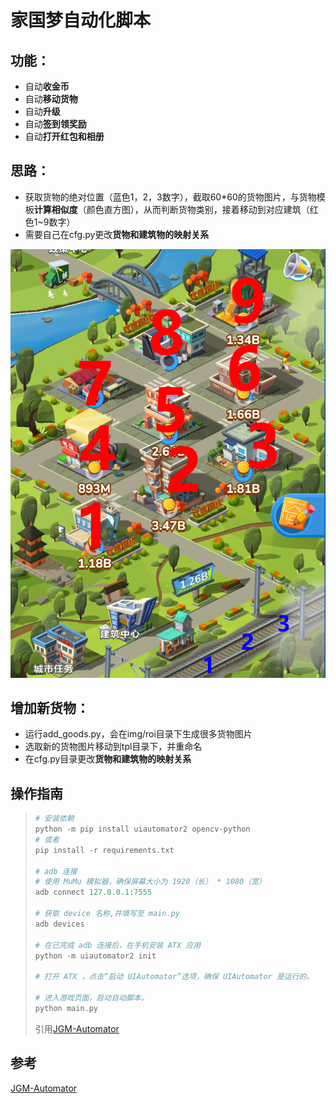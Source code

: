 # 家国梦自动化脚本

## 功能：

- 自动**收金币**
- 自动**移动货物**
- 自动**升级**
- 自动**签到领奖励**
- 自动**打开红包和相册**

## 思路：

- 获取货物的绝对位置（蓝色1，2，3数字），截取60*60的货物图片，与货物模板**计算相似度**（颜色直方图），从而判断货物类别，接着移动到对应建筑（红色1~9数字）
- 需要自己在cfg.py更改**货物和建筑物的映射关系**


![示意图](assets/demo.png)


## 增加新货物：

- 运行add_goods.py，会在img/roi目录下生成很多货物图片
- 选取新的货物图片移动到tpl目录下，并重命名
- 在cfg.py目录更改**货物和建筑物的映射关系**

## 操作指南

> ```python
> # 安装依赖
> python -m pip install uiautomator2 opencv-python
> # 或者
> pip install -r requirements.txt
> 
> # adb 连接
> # 使用 MuMu 模拟器，确保屏幕大小为 1920（长） * 1080（宽）
> adb connect 127.0.0.1:7555
> 
> # 获取 device 名称,并填写至 main.py
> adb devices
> 
> # 在已完成 adb 连接后，在手机安装 ATX 应用
> python -m uiautomator2 init
> 
> # 打开 ATX ，点击“启动 UIAutomator”选项，确保 UIAutomator 是运行的。
> 
> # 进入游戏页面，启动自动脚本。
> python main.py
> ```
> 引用[JGM-Automator](https://github.com/Jiahonzheng/JGM-Automator)

## 参考
[JGM-Automator](https://github.com/Jiahonzheng/JGM-Automator)